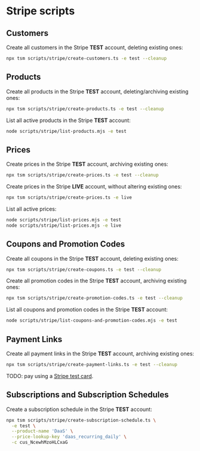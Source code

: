 # Stripe scripts

## Customers

Create all customers in the Stripe **TEST** account, deleting existing ones:

```sh
npx tsm scripts/stripe/create-customers.ts -e test --cleanup
```

## Products

Create all products in the Stripe **TEST** account, deleting/archiving existing ones:

```sh
npx tsm scripts/stripe/create-products.ts -e test --cleanup
```

List all active products in the Stripe **TEST** account:

```sh
node scripts/stripe/list-products.mjs -e test
```

## Prices

Create prices in the Stripe **TEST** account, archiving existing ones:

```sh
npx tsm scripts/stripe/create-prices.ts -e test --cleanup
```

Create prices in the Stripe **LIVE** account, without altering existing ones:

```sh
npx tsm scripts/stripe/create-prices.ts -e live
```

List all active prices:

```sh
node scripts/stripe/list-prices.mjs -e test
node scripts/stripe/list-prices.mjs -e live
```

## Coupons and Promotion Codes

Create all coupons in the Stripe **TEST** account, deleting existing ones:

```sh
npx tsm scripts/stripe/create-coupons.ts -e test --cleanup
```

Create all promotion codes in the Stripe **TEST** account, archiving existing ones:

```sh
npx tsm scripts/stripe/create-promotion-codes.ts -e test --cleanup
```

List all coupons and promotion codes in the Stripe **TEST** account:

```sh
node scripts/stripe/list-coupons-and-promotion-codes.mjs -e test
```

## Payment Links

Create all payment links in the Stripe **TEST** account, archiving existing ones:

```sh
npx tsm scripts/stripe/create-payment-links.ts -e test --cleanup
```

TODO: pay using a [Stripe test card](https://stripe.com/docs/testing).

## Subscriptions and Subscription Schedules

Create a subscription schedule in the Stripe **TEST** account:

```sh
npx tsm scripts/stripe/create-subscription-schedule.ts \
  -e test \
  --product-name 'DaaS' \
  --price-lookup-key 'daas_recurring_daily' \
  -c cus_NcewhMzoHLCxaG
```
